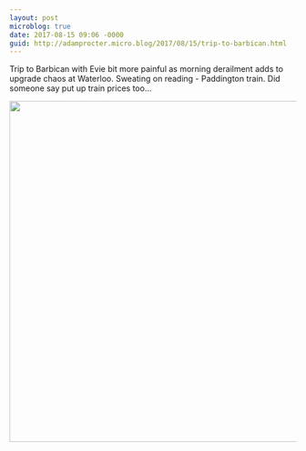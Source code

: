 ```yaml
---
layout: post
microblog: true
date: 2017-08-15 09:06 -0000
guid: http://adamprocter.micro.blog/2017/08/15/trip-to-barbican.html
---
```

Trip to Barbican with Evie bit more painful as morning derailment adds to upgrade chaos at Waterloo. Sweating on reading - Paddington train. Did someone say put up train prices too...

<img src="http://discursive.adamprocter.co.uk/uploads/2017/d48e17a25b.jpg" width="600" height="600" />
